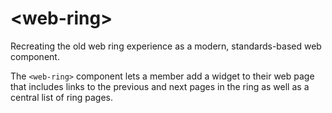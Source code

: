 # &lt;web-ring&gt;
Recreating the old web ring experience as a modern, standards-based web component.

The `<web-ring>` component lets a member add a widget to their web page that
includes links to the previous and next pages in the ring as well as a central
list of ring pages.
